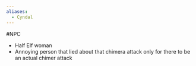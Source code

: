 ```yaml
---
aliases:
  - Cyndal
---
```

#NPC 
- Half Elf woman
- Annoying person that lied about that chimera attack only for there to be an actual chimer attack